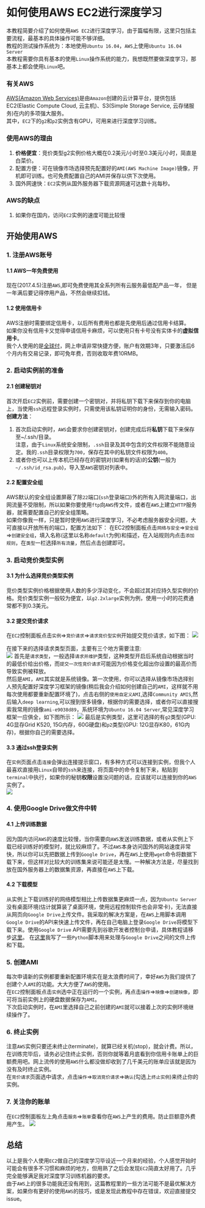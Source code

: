 # 如何使用AWS EC2进行深度学习
本教程简要介绍了如何使用`AWS EC2`进行深度学习，由于篇幅有限，这里只包括主要流程，最基本的具体操作可能不够详细。  
教程的测试操作系统为：本地使用`Ubuntu 16.04`，`AWS`上使用`Ubuntu 16.04 Server`  
本教程需要你具有基本的使用`Linux`操作系统的能力，我想既然要做深度学习，那基本上都会使用`Linux`吧。

### 有关AWS
[AWS(Amazon Web Services)](https://aws.amazon.com/cn/)是由`Amazon`创建的云计算平台，提供包括EC2(Elastic Compute Cloud, 云主机)、S3(Simple Storage Service, 云存储服务)在内的多项强大服务。  
其中，`EC2`下的`g2`和`p2`实例含有GPU，可用来进行深度学习训练。

### 使用AWS的理由
1. **价格便宜**：竞价类型g2实例价格大概在0.2美元/小时至0.3美元/小时，简直是白菜价。
2. 配置方便：可在镜像市场选择预先配置好的`AMI(AWS Machine Image)`镜像，开机即可训练。也可免费配置自己的AMI并保存以供下次使用。
3. 国外网速快：`EC2`实例从国外服务器下载资源网速可达数十兆每秒。

### AWS的缺点
1. 如果你在国内，访问`EC2`实例的速度可能比较慢

## 开始使用AWS

### 1. 注册AWS账号
#### 1.1 AWS一年免费使用
现在(2017.4.5)注册`AWS`,即可免费使用其全系列所有云服务最低配产品一年，
但是一年满后要记得停用产品，不然会继续扣钱。  
#### 1.2 使用信用卡
AWS注册时需要绑定信用卡，以后所有费用也都是先使用后通过信用卡结算。  
如果你没有信用卡又觉得申请信用卡麻烦，可以使用只有卡号没有实体卡的**虚拟信用卡**。  
我个人使用的是[全球付](https://www.globalcash.hk/)，网上申请非常快捷方便，账户有效期3年，只要激活后6个月内有交易记录，即可免年费，否则收取年费10RMB。

### 2. 启动实例前的准备
#### 2.1 创建秘钥对
首次开启`EC2`实例前，需要创建一个密钥对，并将私钥下载下来保存到你的电脑上，当使用`ssh`远程登录实例时，只需使用该私钥证明你的身份，无需输入密码。  
**创建方法**：  
1. 首次启动实例时，`AWS`会要求你创建密钥对，创建完成后将**私钥**下载下来保存至~/.ssh/目录。  
注意，由于`Linux`系统安全限制，`.ssh`目录及其中包含的文件权限不能随意设定。我的`.ssh`目录权限为`700`，保存在其中的私钥文件权限为`400`。
2. 或者你也可以上传本机已经存在的密钥对(如果有的话)的**公钥**(一般为`~/.ssh/id_rsa.pub`)，导入至`AWS`密钥对列表中。
#### 2.2 配置安全组
AWS默认的安全组设置屏蔽了除`22`端口(`ssh`登录端口)外的所有入网流量端口，出网流量不受限制，所以如果你要使用`ftp`向`AWS`传文件，或者在`AWS`上建立`HTTP`服务器，就需要配置自己的安全组策略。  
如果你像我一样，只是暂时使用`AWS`进行深度学习，不必考虑服务器安全问题，大可直接以开放所有的端口，配置方法如下：
在EC2控制面板点击`网络与安全`=>`安全组`=>`创建安全组`，填入名称(这里以名称`default`为例)和描述，在入站规则内点击`添加规则`，在`类型`一栏选择`所有流量`，然后点击创建即可。

### 3. 启动竞价类型实例
#### 3.1 为什么选择竞价类型实例
竞价类型实例价格根据使用人数的多少浮动变化，不会超过其对应持久型实例的价格。竞价类型实例一般较为便宜，以`g2.2xlarge`实例为例，使用一小时的花费通常都不到0.3美元。  

#### 3.2 提交竞价请求
在`EC2`控制面板点击`实例`=>`竞价请求`=>`请求竞价型实例`开始提交竞价请求，如下图：
![](img/1.png)

在接下来的选择请求类型页面，主要有三个地方需要注意:  
![](img/2.png)
首先是`请求类型`，一般选择`请求并维护`类型，这种类型开启后系统自动根据当时的最低价给出价格，而`提交一次性竞价请求`可能因为价格变化超出你设置的最高价而导致实例被释放。  
然后是`AMI`，`AMI`其实就是系统镜像。第一次使用，你可以选择从镜像市场选择别人预先配置好深度学习框架的镜像(稍后我会介绍如何创建自己的`AMI`，这样就不用每次使用都要重新配置环境了)，点击右侧的`使用自定义AMI`,选择`Community AMIS`,然后输入`deep learning`,可以搜到很多镜像，根据你的需要选择，或者你可以直接搜索我常用的镜像`ami-e9038d89`，系统环境为`Ubuntu 16.04 Server`,常见深度学习框架一应俱全，如下图所示：
![](img/3.png)
最后是实例类型，这里可选择的有`g2`类型(GPU: 4G显存Grid K520, 15G内存，60G硬盘)和`p2`类型(GPU: 12G显存K80，61G内存)，根据你自己的需要选择。

#### 3.3 通过ssh登录实例
在`实例`页面点击`连接`会弹出连接提示窗口，有多种方式可以连接到实例，但我个人最喜欢直接用`Linux`自带的`ssh`来连接，将页面中的命令复制下来，粘贴到`terminal`中执行，如果你的秘钥**权限**设置没问题的话，应该就可以连接到你的`AWS`实例了。  
![](img/4.png)

### 4. 使用Google Drive做文件中转

#### 4.1 上传训练数据
因为国内访问`AWS`的速度比较慢，当你需要向`AWS`发送训练数据，或者从实例上下载已经训练好的模型时，就比较麻烦了。不过`AWS`本身访问国外的网站速度非常快，所以你可以先把数据上传到`Google Drive`，再在`AWS`上使用`wget`命令将数据下载下来，但这样对比较大的训练集来说可能还是太慢。一种解决方法是，尽量找到放在国外服务器上的数据集资源，再直接在`AWS`上下载。

#### 4.2 下载模型
从实例上下载训练好的网络模型相比上传数据集更麻烦一点，因为`Ubuntu Server`没有桌面环境(估计就算装了桌面环境，使用远程控制软件也会非常卡)，无法直接从网页向`Google Drive`上传文件。我采取的解决方案是，在`AWS`上用脚本调用`Google Drive`的API来快速上传文件，再在自己电脑上登录`Google Drive`将模型下载下来。使用`Google Drive` API需要先到谷歌开发者控制台申请，具体教程请移步[这里](https://pythonhosted.org/PyDrive/quickstart.html)。
在[这里](https://github.com/wzbazinga/facial-expression-recognition/tree/master/aws/googledrive)我写了一些`Python`脚本用来处理与`Google Drive`之间的文件上传和下载。

### 5. 创建AMI
每次申请新的实例都要重新配置环境实在是太浪费时间了，幸好`AWS`为我们提供了创建个人`AMI`的功能。大大方便了`AWS`的使用。  
在`EC2`控制面板点击`实例`选中正在运行的一个实例，再点击`操作`=>`映像`=>`创建映像`，即可将当前实例上的硬盘数据保存为`AMI`。  
下次启动实例时，在`AMI`里选择自己之前创建的`AMI`就可以接着上次的实例环境继续操作了。

### 6. 终止实例
注意`AWS`实例只要还未终止(terminate)，就算已经关机(stop)，就会计费。所以，在训练完毕后，请务必记住终止实例，否则你就等着月底看到你信用卡账单上的巨额费用吧。网上流传的使用`AWS`什么都没做却收到了几千美元的账单应该就是因为没有及时终止实例。  
在`竞价请求`页面选中请求，点击`操作`=>`取消竞价请求`=>`确认`(勾选上`终止实例`)来终止你的实例。

### 7. 关注你的账单
在`EC2`控制面板左上角点击`服务`=>`账单`查看你在`AWS`上产生的费用。防止巨额意外费用产生。
![](img/5.png)

## 总结
以上是我个人使用`EC2`做自己的深度学习毕设近一个月来的经验，个人感觉开始时可能会有很多不习惯和麻烦的地方，但用熟了之后会发现`EC2`简直太好用了。几乎完全能够满足我对深度学习训练机器的要求。  
由于`AWS`上的很多功能我还没有用到，这篇教程里的一些方法可能不是最优解决方案，如果你有更好的使用`AWS`的技巧，或是发现此教程中存在错误，欢迎直接提交issue。